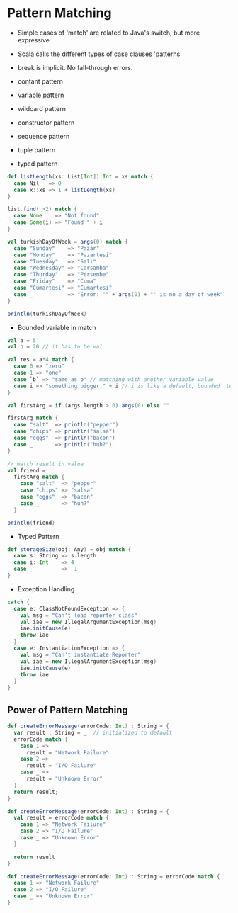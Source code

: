 # Pattern Matching

- Simple cases of 'match' are related to Java's switch, but more expressive
- Scala calls the different types of case clauses 'patterns'
- break is implicit. No fall-through errors.

- contant pattern
- variable pattern
- wildcard pattern
- constructor pattern
- sequence pattern
- tuple pattern
- typed pattern


```scala
def listLength(xs: List[Int]):Int = xs match {
  case Nil   => 0
  case x::xs => 1 + listLength(xs)
}
```

```scala
list.find(_>2) match {
  case None    => "Not found"
  case Some(i) => "Found " + i
}
```

```scala
val turkishDayOfWeek = args(0) match {
  case "Sunday"    => "Pazar"
  case "Monday"    => "Pazartesi"
  case "Tuesday"   => "Sali"
  case "Wednesday" => "Carsamba"
  case "Thurday"   => "Persembe"
  case "Friday"    => "Cuma"
  case "Cumartesi" => "Cumartesi"
  case _           => "Error: '" + args(0) + "' is no a day of week"
}

println(turkishDayOfWeek)
```

- Bounded variable in match

```scala
val a = 5
val b = 20 // it has to be val

val res = a*4 match {
  case 0 => "zero"
  case 1 => "one"
  case `b` => "same as b" // matching with another variable value
  case i => "something bigger," + i // i is like a default, bounded  to a*4
}
```

```scala
val firstArg = if (args.length > 0) args(0) else ""

firstArg match {
  case "salt"  => println("pepper")
  case "chips" => println("salsa")
  case "eggs"  => println("bacon")
  case _       => println("huh?")
}

// match result in value
val friend =
  firstArg match {
    case "salt"  => "pepper"
    case "chips" => "salsa"
    case "eggs"  => "bacon"
    case _       => "huh?"
  }

println(friend)
```

* Typed Pattern

```scala
def storageSize(obj: Any) = obj match {
  case s: String => s.length
  case i: Int    => 4
  case _         => -1
}
```

* Exception Handling

```scala
catch {
  case e: ClassNotFoundException => {
    val msg = "Can't load reporter class"
    val iae = new IllegalArgumentException(msg)
    iae.initCause(e)
    throw iae
  }
  case e: InstantiationException => {
    val msg = "Can't instantiate Reporter"
    val iae = new IllegalArgumentException(msg)
    iae.initCause(e)
    throw iae
  }
}
```

## Power of Pattern Matching

```scala
def createErrorMessage(errorCode: Int) : String = {
  var result : String = _  // initialized to default
  errorCode match {
    case 1 =>
      result = "Network Failure"
    case 2 =>
      result = "I/O Failure"
    case _ =>
      result = "Unknown Error"
  }
  return result;
}
```

```scala
def createErrorMessage(errorCode: Int) : String = {
  val result = errorCode match {
    case 1 => "Network Failure"
    case 2 => "I/O Failure"
    case _ => "Unknown Error"
  }

  return result
}
```

```scala
def createErrorMessage(errorCode: Int) : String = errorCode match {
  case 1 => "Network Failure"
  case 2 => "I/O Failure"
  case _ => "Unknown Error"
}
```
